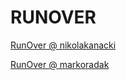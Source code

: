 # RUNOVER

<a href="javascript:(function(){var s=document.createElement('script'),stamp=new Date().getTime();s.setAttribute('src','http://cdn.nikolakanacki.com/pub/runover.js?'+stamp);(document.head||document.body||document.documentElement).appendChild(s)})()">RunOver @ nikolakanacki</a>

<a href="javascript:(function(){var s=document.createElement('script'),stamp=new Date().getTime();s.setAttribute('src','http://files.markoradak.com/public/runover.js?'+stamp);(document.head||document.body||document.documentElement).appendChild(s)})()">RunOver @ markoradak</a>